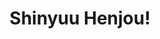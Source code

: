 --- 
title: "Shinyuu Henjou!"
publishdate: "2019-3-10T16:48:46+02:00"
src: "https://365manga.net/manga/shinyuu-henjou"
image: "https://data.365manga.net/images/thumbnails/24739-shinyuu-henjou.jpg"
description: "Shino Satomi is jilted by a girl because she does not feel his 'manliness'. He is comforted by his best friend, Mamoru Hasegawa, but fails to enter the school of his first choice. Both enter the same all-boy high school, very unique school because most students are homosexual! They occupy the same room in the dormitory and Mamoru hides his love for Shino and keeps guard against the other students..."
---